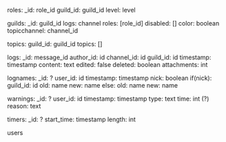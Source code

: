 roles:
    _id: role_id
	guild_id: guild_id
	level: level

guilds:
	_id: guild_id
	logs: channel
    roles: [role_id]
    disabled: []
    color: boolean
    topicchannel: channel_id

topics:
    guild_id: guild_id
    topics: []

logs:
	_id: message_id
	author_id: id
    channel_id: id
    guild_id: id
	timestamp: timestamp
	content: text
    edited: false
    deleted: boolean
    attachments: int

lognames:
    _id: ?
    user_id: id
    timestamp: timestamp
    nick: boolean
    if(nick):
        guild_id: id
        old: name
        new: name
    else:
        old: name
        new: name

warnings:
	_id: ?
	user_id: id
	timestamp: timestamp
	type: text
	time: int (?)
	reason: text

timers:
	_id: ?
	start_time: timestamp
	length: int

users

